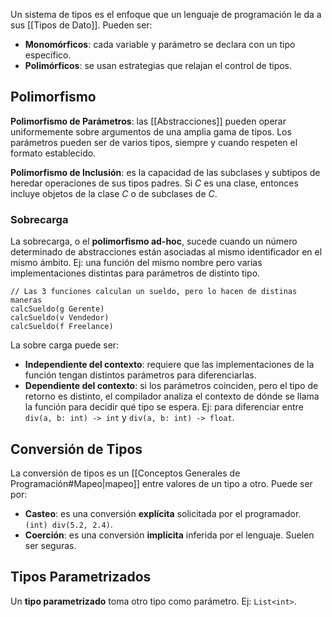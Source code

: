Un sistema de tipos es el enfoque que un lenguaje de programación le da a sus [[Tipos de Dato]]. Pueden ser:

- **Monomórficos**: cada variable y parámetro se declara con un tipo específico.
- **Polimórficos**: se usan estrategias que relajan el control de tipos.

## Polimorfismo

**Polimorfismo de Parámetros**: las [[Abstracciones]] pueden operar uniformemente sobre argumentos de una amplia gama de tipos. Los parámetros pueden ser de varios tipos, siempre y cuando respeten el formato establecido.

**Polimorfismo de Inclusión**: es la capacidad de las subclases y subtipos de heredar operaciones de sus tipos padres. Si $C$ es una clase, entonces incluye objetos de la clase $C$ o de subclases de $C$.

### Sobrecarga

La sobrecarga, o el **polimorfismo ad-hoc**, sucede cuando un número determinado de abstracciones están asociadas al mismo identificador en el mismo ámbito. Ej: una función del mismo nombre pero varias implementaciones distintas para parámetros de distinto tipo.

```
// Las 3 funciones calculan un sueldo, pero lo hacen de distinas maneras
calcSueldo(g Gerente)
calcSueldo(v Vendedor)
calcSueldo(f Freelance)
```

La sobre carga puede ser:

- **Independiente del contexto**: requiere que las implementaciones de la función tengan distintos parámetros para diferenciarlas.
- **Dependiente del contexto**: si los parámetros coinciden, pero el tipo de retorno es distinto, el compilador analiza el contexto de dónde se llama la función para decidir qué tipo se espera. Ej: para diferenciar entre `div(a, b: int) -> int` y `div(a, b: int) -> float`.

## Conversión de Tipos

La conversión de tipos es un [[Conceptos Generales de Programación#Mapeo|mapeo]] entre valores de un tipo a otro. Puede ser por:

- **Casteo**: es una conversión **explícita** solicitada por el programador. `(int) div(5.2, 2.4)`. 
- **Coerción**: es una conversión **implícita** inferida por el lenguaje. Suelen ser seguras.

## Tipos Parametrizados

Un **tipo parametrizado** toma otro tipo como parámetro. Ej: `List<int>`.
